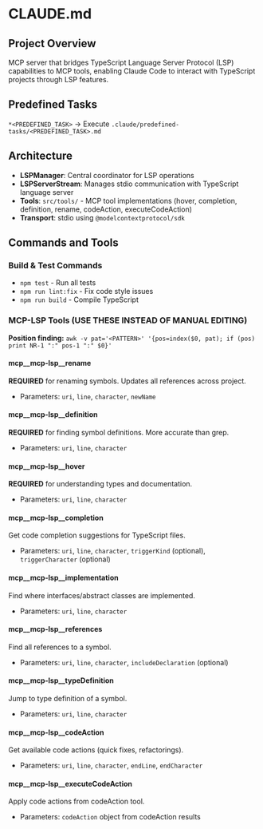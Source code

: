# CLAUDE.md

## Project Overview

MCP server that bridges TypeScript Language Server Protocol (LSP) capabilities to MCP tools, enabling Claude Code to interact with TypeScript projects through LSP features.

## Predefined Tasks

`*<PREDEFINED_TASK>` → Execute `.claude/predefined-tasks/<PREDEFINED_TASK>.md`

## Architecture

- **LSPManager**: Central coordinator for LSP operations
- **LSPServerStream**: Manages stdio communication with TypeScript language server
- **Tools**: `src/tools/` - MCP tool implementations (hover, completion, definition, rename, codeAction, executeCodeAction)
- **Transport**: stdio using `@modelcontextprotocol/sdk`

## Commands and Tools

### Build & Test Commands
- `npm test` - Run all tests
- `npm run lint:fix` - Fix code style issues
- `npm run build` - Compile TypeScript

### MCP-LSP Tools (USE THESE INSTEAD OF MANUAL EDITING)

**Position finding:** `awk -v pat='<PATTERN>' '{pos=index($0, pat); if (pos) print NR-1 ":" pos-1 ":" $0}'`

#### mcp__mcp-lsp__rename
**REQUIRED** for renaming symbols. Updates all references across project.
- Parameters: `uri`, `line`, `character`, `newName`

#### mcp__mcp-lsp__definition  
**REQUIRED** for finding symbol definitions. More accurate than grep.
- Parameters: `uri`, `line`, `character`

#### mcp__mcp-lsp__hover
**REQUIRED** for understanding types and documentation.
- Parameters: `uri`, `line`, `character`

#### mcp__mcp-lsp__completion
Get code completion suggestions for TypeScript files.
- Parameters: `uri`, `line`, `character`, `triggerKind` (optional), `triggerCharacter` (optional)

#### mcp__mcp-lsp__implementation
Find where interfaces/abstract classes are implemented.
- Parameters: `uri`, `line`, `character`

#### mcp__mcp-lsp__references
Find all references to a symbol.
- Parameters: `uri`, `line`, `character`, `includeDeclaration` (optional)

#### mcp__mcp-lsp__typeDefinition
Jump to type definition of a symbol.
- Parameters: `uri`, `line`, `character`

#### mcp__mcp-lsp__codeAction
Get available code actions (quick fixes, refactorings).
- Parameters: `uri`, `line`, `character`, `endLine`, `endCharacter`

#### mcp__mcp-lsp__executeCodeAction
Apply code actions from codeAction tool.
- Parameters: `codeAction` object from codeAction results